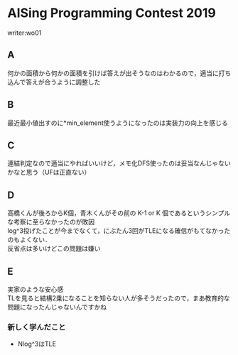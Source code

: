 # AISing Programming Contest 2019
writer:wo01
## A
何かの面積から何かの面積を引けば答えが出そうなのはわかるので，適当に打ち込んで答えが合うように調整した

## B
最近最小値出すのに*min_element使うようになったのは実装力の向上を感じる

## C
連結判定なので適当にやればいいけど，メモ化DFS使ったのは妥当なんじゃないかなと思う（UFは正直ない）

## D
高橋くんが後ろからK個，青木くんがその前の K-1 or K 個であるというシンプルな考察に至らなかったのが敗因  
log^3投げたことが今までなくて，にぶたん3回がTLEになる確信がもてなかったのもよくない．  
反省点は多いけどこの問題は嫌い

## E
実家のような安心感  
TLを見ると結構2乗になることを知らない人が多そうだったので，まあ教育的な問題になったんじゃないんですかね

### 新しく学んだこと
* Nlog^3はTLE
